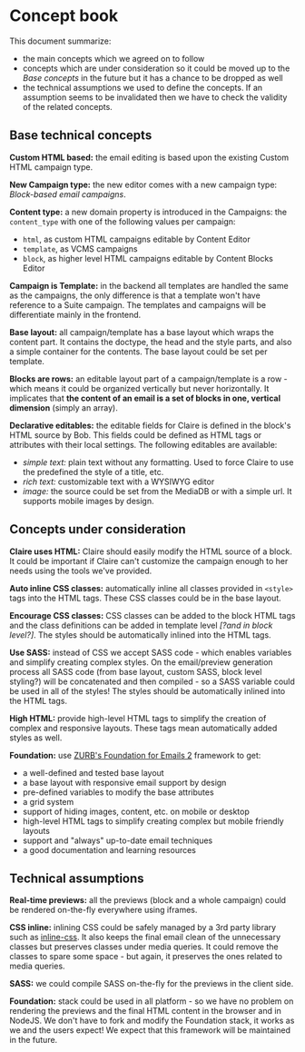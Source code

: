 # Concept book
This document summarize:
- the main concepts which we agreed on to follow
- concepts which are under consideration so it could be moved up to the *Base concepts* in the future but it has a chance to be dropped as well
- the technical assumptions we used to define the concepts. If an assumption seems to be invalidated then we have to check the validity of the related concepts.

## Base technical concepts
**Custom HTML based:** the email editing is based upon the existing Custom HTML campaign type.

**New Campaign type:** the new editor comes with a new campaign type: *Block-based email campaigns*.

**Content type:** a new domain property is introduced in the Campaigns: the `content_type` with one of the following values per campaign:
  - `html`, as custom HTML campaigns editable by Content Editor
  - `template`, as VCMS campaigns
  - `block`, as higher level HTML campaigns editable by Content Blocks Editor
  
**Campaign is Template:** in the backend all templates are handled the same as the campaigns, the only difference is that a template won't have reference to a Suite campaign. The templates and campaigns will be differentiate mainly in the frontend.

**Base layout:** all campaign/template has a base layout which wraps the content part. It contains the doctype, the head and the style parts, and also a simple container for the contents. The base layout could be set per template.

**Blocks are rows:** an editable layout part of a campaign/template is a row - which means it could be organized vertically but never horizontally. It implicates that **the content of an email is a set of blocks in one, vertical dimension** (simply an array).

**Declarative editables:** the editable fields for Claire is defined in the block's HTML source by Bob. This fields could be defined as HTML tags or attributes with their local settings. The following editables are available:
  - *simple text:* plain text without any formatting. Used to force Claire to use the predefined the style of a title, etc.
  - *rich text:* customizable text with a WYSIWYG editor
  - *image:* the source could be set from the MediaDB or with a simple url. It supports mobile images by design.


## Concepts under consideration
**Claire uses HTML:** Claire should easily modify the HTML source of a block. It could be important if Claire can't customize the campaign enough to her needs using the tools we've provided.

**Auto inline CSS classes:** automatically inline all classes provided in `<style>` tags into the HTML tags. These CSS classes could be in the base layout.

**Encourage CSS classes:** CSS classes can be added to the block HTML tags and the class definitions can be added in template level *[?and in block level?]*. The styles should be automatically inlined into the HTML tags.

**Use SASS:** instead of CSS we accept SASS code - which enables variables and simplify creating complex styles. On the email/preview generation process all SASS code (from base layout, custom SASS, block level styling?) will be concatenated and then compiled - so a SASS variable could be used in all of the styles! The styles should be automatically inlined into the HTML tags.

**High HTML:** provide high-level HTML tags to simplify the creation of complex and responsive layouts. These tags mean automatically added styles as well.

**Foundation:** use [ZURB's Foundation for Emails 2](http://foundation.zurb.com/emails.html) framework to get:
  - a well-defined and tested base layout
  - a base layout with responsive email support by design
  - pre-defined variables to modify the base attributes
  - a grid system
  - support of hiding images, content, etc. on mobile or desktop
  - high-level HTML tags to simplify creating complex but mobile friendly layouts
  - support and "always" up-to-date email techniques
  - a good documentation and learning resources


## Technical assumptions
**Real-time previews:** all the previews (block and a whole campaign) could be rendered on-the-fly everywhere using iframes.

**CSS inline:** inlining CSS could be safely managed by a 3rd party library such as [inline-css](https://github.com/jonkemp/inline-css). It also keeps the final email clean of the unnecessary classes but preserves classes under media queries. It could remove the classes to spare some space - but again, it preserves the ones related to media queries.

**SASS:** we could compile SASS on-the-fly for the previews in the client side.

**Foundation:** stack could be used in all platform - so we have no problem on rendering the previews and the final HTML content in the browser and in NodeJS. We don't have to fork and modify the Foundation stack, it works as we and the users expect! We expect that this framework will be maintained in the future.
